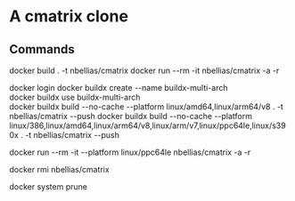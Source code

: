 # A cmatrix clone

## Commands

docker build . -t nbellias/cmatrix
docker run --rm -it nbellias/cmatrix -a -r

docker login
docker buildx create --name buildx-multi-arch  
docker buildx use buildx-multi-arch  
docker buildx build --no-cache --platform linux/amd64,linux/arm64/v8 . -t nbellias/cmatrix --push
docker buildx build --no-cache --platform linux/386,linux/amd64,linux/arm64/v8,linux/arm/v7,linux/ppc64le,linux/s390x . -t nbellias/cmatrix --push

docker run --rm -it --platform linux/ppc64le nbellias/cmatrix -a -r

docker rmi nbellias/cmatrix

docker system prune
